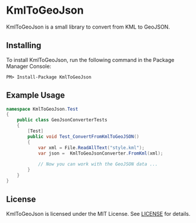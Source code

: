 # KmlToGeoJson #

KmlToGeoJson is a small library to convert from KML to GeoJSON.

## Installing ##

To install KmlToGeoJson, run the following command in the Package Manager Console:

```
PM> Install-Package KmlToGeoJson
```

## Example Usage ##

```csharp
namespace KmlToGeoJson.Test
{
    public class GeoJsonConverterTests
    {
        [Test]
        public void Test_ConvertFromKmlToGeoJSON()
        {
            var xml = File.ReadAllText("style.kml");
            var json =  KmlToGeoJsonConverter.FromKml(xml);
            
            // Now you can work with the GeoJSON data ...
        }
    }
}
```

## License ##

KmlToGeoJson is licensed under the MIT License. See [LICENSE](LICENSE) for details.